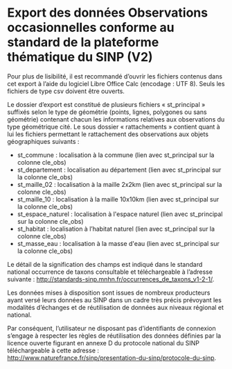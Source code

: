Export des données Observations occasionnelles conforme au standard de la plateforme thématique du SINP (V2)
=================================================================================================================

Pour plus de lisibilité, il est recommandé d’ouvrir les fichiers contenus dans cet export à l’aide du logiciel Libre Office Calc (encodage : UTF 8). Seuls les fichiers de type csv doivent être ouverts.

Le dossier d’export est constitué de plusieurs fichiers « st_principal » suffixés selon le type de géométrie (points, lignes, polygones ou sans géométrie) contenant chacun les informations relatives aux observations du type géométrique cité. Le sous dossier « rattachements » contient quant à lui les fichiers permettant le rattachement des observations aux objets géographiques suivants :

   * st_commune : localisation à la commune (lien avec st_principal sur la colonne cle_obs)
   * st_departement : localisation au département (lien avec st_principal sur la colonne cle_obs)
   * st_maille_02 : localisation à la maille 2x2km (lien avec st_principal sur la colonne cle_obs)
   * st_maille_10 : localisation à la maille 10x10km (lien avec st_principal sur la colonne cle_obs)
   * st_espace_naturel : localisation à l'espace naturel (lien avec st_principal sur la colonne cle_obs)
   * st_habitat : localisation à l’habitat naturel (lien avec st_principal sur la colonne cle_obs)
   * st_masse_eau : localisation à la masse d'eau (lien avec st_principal sur la colonne cle_obs)

Le détail de la signification des champs est indiqué dans le standard national occurrence de taxons consultable et téléchargeable à l’adresse suivante : http://standards-sinp.mnhn.fr/occurrences_de_taxons_v1-2-1/.

Les données mises à disposition sont issues de nombreux producteurs ayant versé leurs données au SINP dans un cadre très précis prévoyant les modalités d’échanges et de réutilisation de données aux niveaux régional et national.

Par conséquent, l’utilisateur ne disposant pas d’identifiants de connexion s’engage à respecter les règles de réutilisation des données définies par la licence ouverte figurant en annexe D du protocole national du SINP téléchargeable à cette adresse : http://www.naturefrance.fr/sinp/presentation-du-sinp/protocole-du-sinp.
